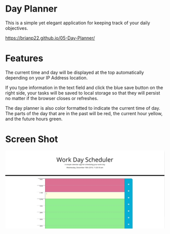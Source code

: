 # Day Planner

This is a simple yet elegant application for keeping track of your daily objectives.

https://brianp22.github.io/05-Day-Planner/

# Features

The current time and day will be displayed at the top automatically depending on your IP Address location.

If you type information in the text field and click the blue save button on the right side, your tasks will be saved to local storage so that they will persist no matter if the browser closes or refreshes.

The day planner is also color formatted to indicate the current time of day. The parts of the day that are in the past will be red, the current hour yellow, and the future hours green.

# Screen Shot

![alt test](dayplanner1.JPG)


